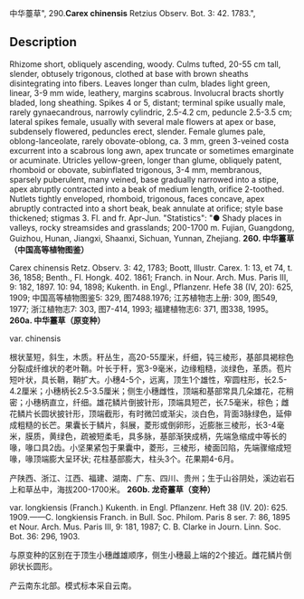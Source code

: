 中华薹草",
290.**Carex chinensis** Retzius Observ. Bot. 3: 42. 1783.",

## Description
Rhizome short, obliquely ascending, woody. Culms tufted, 20-55 cm tall, slender, obtusely trigonous, clothed at base with brown sheaths disintegrating into fibers. Leaves longer than culm, blades light green, linear, 3-9 mm wide, leathery, margins scabrous. Involucral bracts shortly bladed, long sheathing. Spikes 4 or 5, distant; terminal spike usually male, rarely gynaecandrous, narrowly cylindric, 2.5-4.2 cm, peduncle 2.5-3.5 cm; lateral spikes female, usually with several male flowers at apex or base, subdensely flowered, peduncles erect, slender. Female glumes pale, oblong-lanceolate, rarely obovate-oblong, ca. 3 mm, green 3-veined costa excurrent into a scabrous long awn, apex truncate or sometimes emarginate or acuminate. Utricles yellow-green, longer than glume, obliquely patent, rhomboid or obovate, subinflated trigonous, 3-4 mm, membranous, sparsely puberulent, many veined, base gradually narrowed into a stipe, apex abruptly contracted into a beak of medium length, orifice 2-toothed. Nutlets tightly enveloped, rhomboid, trigonous, faces concave, apex abruptly contracted into a short beak, beak annulate at orifice; style base thickened; stigmas 3. Fl. and fr. Apr-Jun.
  "Statistics": "● Shady places in valleys, rocky streamsides and grasslands; 200-1700 m. Fujian, Guangdong, Guizhou, Hunan, Jiangxi, Shaanxi, Sichuan, Yunnan, Zhejiang.
**260. 中华薹草（中国高等植物图鉴）**

Carex chinensis Retz. Observ. 3: 42, 1783; Boott, Illustr. Carex. 1: 13, et 74, t. 36, 1858; Benth., Fl. Hongk. 402. 1861; Franch. in Nour. Arch. Mus. Paris III, 9: 182, 1897. 10: 94, 1898; Kukenth. in Engl., Pflanzenr. Hefe 38 (IV, 20): 625, 1909; 中国高等植物图鉴5: 329, 图7488.1976; 江苏植物志上册: 309, 图549, 1977; 浙江植物志7: 303, 图7-414, 1993; 福建植物志6: 371, 图338, 1995。
**260a. 中华薹草（原变种）**

var. chinensis

根状茎短，斜生，木质。秆丛生，高20-55厘米，纤细，钝三棱形，基部具褐棕色分裂成纤维状的老叶鞘。叶长于秆，宽3-9毫米，边缘粗糙，淡绿色，革质。苞片短叶状，具长鞘，鞘扩大。小穗4-5个，远离，顶生1个雄性，窄圆柱形，长2.5-4.2厘米；小穗柄长2.5-3.5厘米；侧生小穗雌性，顶端和基部常具几朵雄花，花稍密；小穗柄直立，纤细。雄花鳞片倒披针形，顶端具短芒，长7.5毫米，棕色；雌花鳞片长圆状披针形，顶端截形，有时微凹或渐尖，淡白色，背面3脉绿色，延伸成粗糙的长芒。果囊长于鳞片，斜展，菱形或倒卵形，近膨胀三棱形，长3-4毫米，膜质，黄绿色，疏被短柔毛，具多脉，基部渐狭成柄，先端急缩成中等长的喙，喙口具2齿。小坚果紧包于果囊中，菱形，三棱形，棱面凹陷，先端骤缩成短喙，喙顶端膨大呈环状; 花柱基部膨大，柱头3个。花果期4-6月。

产陕西、浙江、江西、福建、湖南、广东、四川、贵州；生于山谷阴处，溪边岩石上和草丛中，海拔200-1700米。
**260b. 龙奇薹草（变种）**

var. longkiensis (Franch.) Kukenth. in Engl. Pflanzenr. Heft 38 (IV. 20): 625. 1909.——C. longkiensis Franch. in Bull. Soc. Philom. Paris 8 ser. 7: 86, 1895 et Nour. Arch. Mus. Paris III, 9: 181, 1987; C. B. Clarke in Journ. Linn. Soc. Bot. 36: 296, 1903.

与原变种的区别在于顶生小穗雌雄顺序，侧生小穗最上端的2个接近。雌花鳞片倒卵状长圆形。

产云南东北部。模式标本采自云南。
